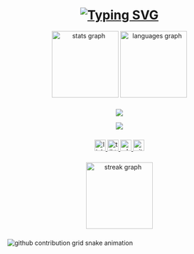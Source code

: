 <h1 align="center"><a href="https://git.io/typing-svg"><img src="https://readme-typing-svg.demolab.com?font=Fira+Code&duration=7000&pause=0050&color=00F724&width=435&lines=Ol%C3%A1%2C+Seja+Bem-vindo+ao+meu+perfil++!;Me+chamo+Guilherme+Barbosa" alt="Typing SVG" /></a></h1>


<div align="center">
  <img src="https://github-readme-stats.vercel.app/api?username=x-GB-x&hide_title=false&hide_rank=false&show_icons=true&include_all_commits=true&count_private=true&disable_animations=false&theme=dark&locale=en&hide_border=false" height="150" alt="stats graph"  />
  <img src="https://github-readme-stats.vercel.app/api/top-langs?username=x-GB-x&locale=en&hide_title=false&layout=compact&card_width=320&langs_count=5&theme=dark&hide_border=false" height="150" alt="languages graph"  />
</div>


###

<p align="center">
  <a href="https://skillicons.dev">
    <img src="https://skillicons.dev/icons?i=ubuntu,git,ruby,rails,html,php,js,css,sass" />
    </a>
</p>
<p align="center">
    <a href="https://skillicons.dev">
    <img src="https://skillicons.dev/icons?i=figma,ps,sqlite,postgres,postman,regex" />
  </a>
</p>

###

<div align="center">
 <!-- LinkedIn -->
<a href="https://www.linkedin.com/in/guilherme-barbosa12/" target="_blank" rel="noopener noreferrer">
  <img src="https://img.shields.io/static/v1?message=LinkedIn&logo=linkedin&label=&color=0077B5&logoColor=white&labelColor=&style=for-the-badge" height="25" alt="linkedin logo" />
</a>

<!-- TikTok -->
<a href="https://www.tiktok.com/@barbosa_guii?_t=ZM-8yF3uWdD26q&_r=1" target="_blank" rel="noopener noreferrer">
  <img src="https://img.shields.io/static/v1?message=TikTok&logo=tiktok&label=&color=000000&logoColor=white&labelColor=&style=for-the-badge" height="25" alt="tiktok logo" />
</a>

<!-- WhatsApp -->
<a href="https://wa.me/5512991833810" target="_blank" rel="noopener noreferrer">
  <img src="https://img.shields.io/static/v1?message=WhatsApp&logo=whatsapp&label=&color=25D366&logoColor=white&labelColor=&style=for-the-badge" height="25" alt="whatsapp logo" />
</a>

<!-- GitHub -->
<a href="https://github.com/x-GB-x" target="_blank" rel="noopener noreferrer">
  <img src="https://img.shields.io/static/v1?message=GitHub&logo=github&label=&color=181717&logoColor=white&labelColor=&style=for-the-badge" height="25" alt="github logo" />
</a>

</div>

###

<div align="center">
  <img src="https://streak-stats.demolab.com?user=x-GB-x&locale=en&mode=daily&theme=dark&hide_border=false&border_radius=5&order=3" height="150" alt="streak graph"  />
</div>


###

<picture align="center">
  <source media="(prefers-color-scheme: dark)" srcset="https://raw.githubusercontent.com/mari4souza/mari4souza/output/github-contribution-grid-snake-dark.svg">
  <source media="(prefers-color-scheme: light)" srcset="https://raw.githubusercontent.com/mari4souza/mari4souza/output/github-contribution-grid-snake-dark.svg">
  <img align="center" alt="github contribution grid snake animation" src="https://raw.githubusercontent.com/x-GB-x/x-GB-x/output/github-contribution-grid-snake.svg">
</picture>


###
